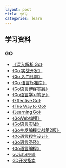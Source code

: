 ```yaml
---
layout: post
title: 学习
categories: learn
---
```


## 学习资料

### GO

- [《深入解析 Go》]()
- [《Go 实战开发》]()
- [《Go 入门指南》]()
- [《Go 语言标准库》]()
- [《Go语言博客实践》]()
- [《Go语言学习笔记》]()
- [《Effective Go》]()
- [《The Way to Go》]()
- [《Learning Go》]()
- [《GoWeb编程》](/blog/static/doc/go/GoWeb编程.pdf)
- [《Go语言实战》](/blog/static/doc/go/Go语言实战.pdf)
- [《Go并发编程实战第2版》](/blog/static/doc/go/Go并发编程实战第2版.pdf)
- [《Go语言程序设计》](/blog/static/doc/go/Go语言程序设计.pdf)
- [《Go语言圣经》](/blog/static/doc/go/Go语言圣经.pdf)
- [《Go语言编程》](/blog/static/doc/go/Go语言编程.pdf)
- [GO知识图谱](/blog/static/img/go/golang.png)
- [GO开发指南](/blog/static/img/go/golangdev.jpg)


